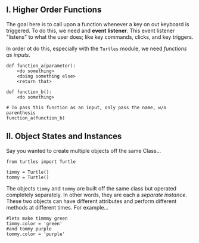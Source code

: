 ## I. Higher Order Functions

The goal here is to call upon a function whenever a key on out keyboard is triggered. To do this, we need and __event 
listener__. This event listener "listens" to what the user does; like key commands, clicks, and key triggers.  

In order ot do this, especially with the `Turtles` module, we need _functions as inputs_.
```
def function_a(parameter):
    <do something>
    <doing something else>
    <return that>

def function_b():
    <do something>

# To pass this function as an input, only pass the name, w/o parenthesis
function_a(function_b)
```


## II. Object States and Instances
Say you wanted to create multiple objects off the same Class...
```
from turtles import Turtle

timmy = Turtle()
tommy = Turtle()
```
The objects `timmy` and `tommy` are built off the same class but operated completely separately. In other words, 
they are each a _separate instance_. These two objects can have different attributes and perform different 
methods at different times. For example...
```
#lets make timmmy green
timmy.color = 'green'
#and tommy purple
tommy.color = 'purple'
```
